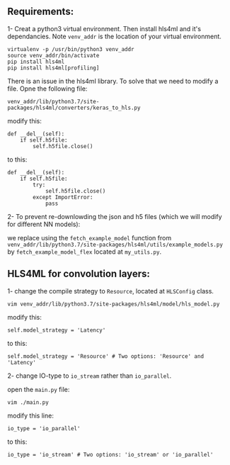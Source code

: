 
## Requirements:

1- Creat a python3 virtual environment. Then install hls4ml and it's dependancies. Note `venv_addr` is the location of your virtual environment.

	virtualenv -p /usr/bin/python3 venv_addr
	source venv_addr/bin/activate
	pip install hls4ml
	pip install hls4ml[profiling]

There is an issue in the hls4ml library. To solve that we need to modify a file. Opne the following file:

	venv_addr/lib/python3.7/site-packages/hls4ml/converters/keras_to_hls.py

modify this:

	def __del__(self):
        if self.h5file:
            self.h5file.close()

to this:

	def __del__(self):
        if self.h5file:
            try:
                self.h5file.close()
            except ImportError:
                pass


2- To prevent re-downlowding the json and h5 files (which we will modify for different NN models): 

we replace using the `fetch_example_model` function from `venv_addr/lib/python3.7/site-packages/hls4ml/utils/example_models.py` by `fetch_example_model_flex` located at `my_utils.py`. 


## HLS4ML for convolution layers: 

1- change the compile strategy to `Resource`, located at `HLSConfig` class.
	
	vim venv_addr/lib/python3.7/site-packages/hls4ml/model/hls_model.py

modify this:

	self.model_strategy = 'Latency' 

to this:

	self.model_strategy = 'Resource' # Two options: 'Resource' and 'Latency' 


2- change IO-type to `io_stream` rather than `io_parallel`.

open the `main.py` file:

	vim ./main.py

modify this line:

	io_type = 'io_parallel'

to this:

	io_type = 'io_stream' # Two options: 'io_stream' or 'io_parallel'
